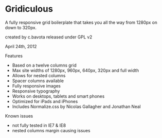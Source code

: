 Gridiculous
===========

A fully responsive grid boilerplate that takes you all the way from 1280px on down to 320px.

created by c.bavota
released under GPL v2

April 24th, 2012

Features
 - Based on a twelve columns grid
 - Max site widths of 1280px, 960px, 640px, 320px and full width
 - Allows for nested columns
 - Spacer columns available
 - Fully responsive images
 - Responsive typography
 - Works on desktops, tablets and smart phones
 - Optimized for iPads and iPhones
 - Includes Normalize.css by Nicolas Gallagher and Jonathan Neal

Known issues
 - not fully tested in IE7 & IE8
 - nested columns margin causing issues